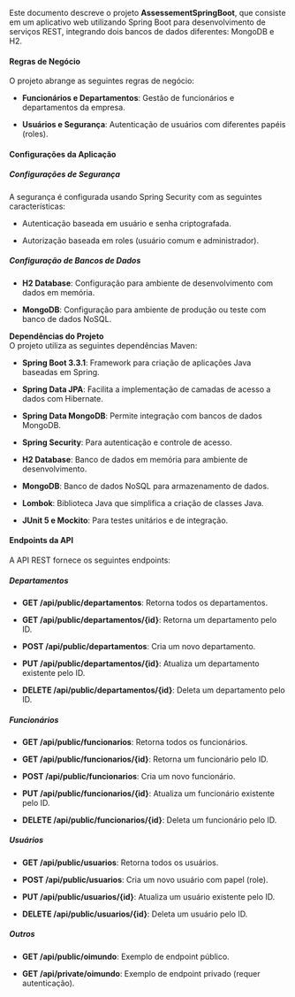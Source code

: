Este documento descreve o projeto **AssessementSpringBoot**, que consiste em um aplicativo web utilizando Spring Boot para desenvolvimento de serviços REST, integrando dois bancos de dados diferentes: MongoDB e H2.

#### Regras de Negócio

O projeto abrange as seguintes regras de negócio:

- **Funcionários e Departamentos**: Gestão de funcionários e departamentos da empresa.
    
- **Usuários e Segurança**: Autenticação de usuários com diferentes papéis (roles).
    

#### Configurações da Aplicação

##### Configurações de Segurança

A segurança é configurada usando Spring Security com as seguintes características:

- Autenticação baseada em usuário e senha criptografada.
    
- Autorização baseada em roles (usuário comum e administrador).
    

##### Configuração de Bancos de Dados

- **H2 Database**: Configuração para ambiente de desenvolvimento com dados em memória.
    
- **MongoDB**: Configuração para ambiente de produção ou teste com banco de dados NoSQL.
    

**Dependências do Projeto**  
O projeto utiliza as seguintes dependências Maven:

- **Spring Boot 3.3.1**: Framework para criação de aplicações Java baseadas em Spring.
    
- **Spring Data JPA**: Facilita a implementação de camadas de acesso a dados com Hibernate.
    
- **Spring Data MongoDB**: Permite integração com bancos de dados MongoDB.
    
- **Spring Security**: Para autenticação e controle de acesso.
    
- **H2 Database**: Banco de dados em memória para ambiente de desenvolvimento.
    
- **MongoDB**: Banco de dados NoSQL para armazenamento de dados.
    
- **Lombok**: Biblioteca Java que simplifica a criação de classes Java.
    
- **JUnit 5 e Mockito**: Para testes unitários e de integração.
    

#### Endpoints da API

A API REST fornece os seguintes endpoints:

##### Departamentos

- **GET /api/public/departamentos**: Retorna todos os departamentos.
    
- **GET /api/public/departamentos/{id}**: Retorna um departamento pelo ID.
    
- **POST /api/public/departamentos**: Cria um novo departamento.
    
- **PUT /api/public/departamentos/{id}**: Atualiza um departamento existente pelo ID.
    
- **DELETE /api/public/departamentos/{id}**: Deleta um departamento pelo ID.
    

##### Funcionários

- **GET /api/public/funcionarios**: Retorna todos os funcionários.
    
- **GET /api/public/funcionarios/{id}**: Retorna um funcionário pelo ID.
    
- **POST /api/public/funcionarios**: Cria um novo funcionário.
    
- **PUT /api/public/funcionarios/{id}**: Atualiza um funcionário existente pelo ID.
    
- **DELETE /api/public/funcionarios/{id}**: Deleta um funcionário pelo ID.
    

##### Usuários

- **GET /api/public/usuarios**: Retorna todos os usuários.
    
- **POST /api/public/usuarios**: Cria um novo usuário com papel (role).
    
- **PUT /api/public/usuarios/{id}**: Atualiza um usuário existente pelo ID.
    
- **DELETE /api/public/usuarios/{id}**: Deleta um usuário pelo ID.
    

##### Outros

- **GET /api/public/oimundo**: Exemplo de endpoint público.
    
- **GET /api/private/oimundo**: Exemplo de endpoint privado (requer autenticação).
